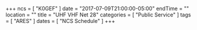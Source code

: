+++
ncs = [ "K0GEF" ]
date = "2017-07-09T21:00:00-05:00"
endTime = ""
location = ""
title = "UHF VHF Net 28"
categories = [ "Public Service" ]
tags = [ "ARES" ]
dates = [ "NCS Schedule" ]
+++
